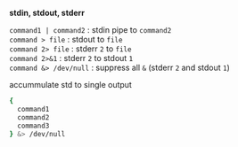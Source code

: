 **stdin, stdout, stderr**  

`command1 | command2` : stdin pipe to `command2`  
`command > file` : stdout to `file`  
`command 2> file` : stderr `2` to `file`  
`command 2>&1` : stderr `2` to stdout `1`  
`command &> /dev/null` : suppress all `&` (stderr `2` and stdout `1`)  

accummulate std to single output  
```sh
{
  command1
  command2
  command3
} &> /dev/null
```
